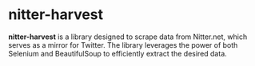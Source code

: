 # nitter-harvest
**nitter-harvest** is a library designed to scrape data from Nitter.net, which serves as a mirror for Twitter. The library leverages the power of both Selenium and BeautifulSoup to efficiently extract the desired data.
